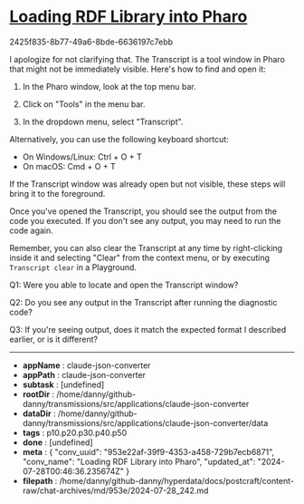 # [Loading RDF Library into Pharo](https://claude.ai/chat/953e22af-39f9-4353-a458-729b7ecb6871)

2425f835-8b77-49a6-8bde-6636197c7ebb

 I apologize for not clarifying that. The Transcript is a tool window in Pharo that might not be immediately visible. Here's how to find and open it:

1. In the Pharo window, look at the top menu bar.

2. Click on "Tools" in the menu bar.

3. In the dropdown menu, select "Transcript".

Alternatively, you can use the following keyboard shortcut:

- On Windows/Linux: Ctrl + O + T
- On macOS: Cmd + O + T

If the Transcript window was already open but not visible, these steps will bring it to the foreground.

Once you've opened the Transcript, you should see the output from the code you executed. If you don't see any output, you may need to run the code again.

Remember, you can also clear the Transcript at any time by right-clicking inside it and selecting "Clear" from the context menu, or by executing `Transcript clear` in a Playground.

Q1: Were you able to locate and open the Transcript window?

Q2: Do you see any output in the Transcript after running the diagnostic code?

Q3: If you're seeing output, does it match the expected format I described earlier, or is it different?

---

* **appName** : claude-json-converter
* **appPath** : claude-json-converter
* **subtask** : [undefined]
* **rootDir** : /home/danny/github-danny/transmissions/src/applications/claude-json-converter
* **dataDir** : /home/danny/github-danny/transmissions/src/applications/claude-json-converter/data
* **tags** : p10.p20.p30.p40.p50
* **done** : [undefined]
* **meta** : {
  "conv_uuid": "953e22af-39f9-4353-a458-729b7ecb6871",
  "conv_name": "Loading RDF Library into Pharo",
  "updated_at": "2024-07-28T00:46:36.235674Z"
}
* **filepath** : /home/danny/github-danny/hyperdata/docs/postcraft/content-raw/chat-archives/md/953e/2024-07-28_242.md